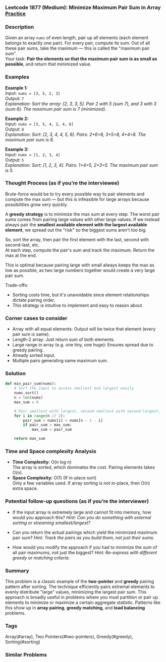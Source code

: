 ### Leetcode 1877 (Medium): Minimize Maximum Pair Sum in Array [Practice](https://leetcode.com/problems/minimize-maximum-pair-sum-in-array)

### Description  
Given an array `nums` of even length, pair up all elements (each element belongs to exactly one pair). For every pair, compute its sum. Out of all these pair sums, take the maximum — this is called the "maximum pair sum".  
Your task: **Pair the elements so that the maximum pair sum is as small as possible**, and return that minimized value.

### Examples  

**Example 1:**  
Input: `nums = [3, 5, 2, 3]`  
Output: `7`  
*Explanation: Sort the array: [2, 3, 3, 5]. Pair 2 with 5 (sum 7), and 3 with 3 (sum 6). The maximum pair sum is 7 (minimized).*

**Example 2:**  
Input: `nums = [3, 5, 4, 2, 4, 6]`  
Output: `8`  
*Explanation: Sort: [2, 3, 4, 4, 5, 6]. Pairs: 2+6=8, 3+5=8, 4+4=8. The maximum pair sum is 8.*

**Example 3:**  
Input: `nums = [1, 2, 3, 4]`  
Output: `5`  
*Explanation: Sort: [1, 2, 3, 4]. Pairs: 1+4=5, 2+3=5. The maximum pair sum is 5.*

### Thought Process (as if you’re the interviewee)  
Brute-force would be to try every possible way to pair elements and compute the max sum — but this is infeasible for large arrays because possibilities grow very quickly.

A **greedy strategy** is to minimize the max sum at every step. The worst pair sums comes from pairing large values with other large values. If we instead always pair the **smallest available element with the largest available element**, we spread out the "risk" so the biggest sums aren't too big.

So, sort the array, then pair the first element with the last, second with second-last, etc.  
At each step, compute the pair's sum and track the maximum. Return the max at the end.

This is optimal because pairing large with small always keeps the max as low as possible, as two large numbers together would create a very large pair sum.

Trade-offs:  
- Sorting costs time, but it's unavoidable since element relationships dictate pairing order.
- This strategy is intuitive to implement and easy to reason about.

### Corner cases to consider  
- Array with all equal elements: Output will be twice that element (every pair sum is same).
- Length-2 array: Just return sum of both elements.
- Large range in array (e.g. one tiny, one huge): Ensures spread due to greedy pairing.
- Already sorted input.
- Multiple pairs generating same maximum sum.

### Solution

```python
def min_pair_sum(nums):
    # Sort the input to access smallest and largest easily
    nums.sort()
    n = len(nums)
    max_sum = 0

    # Pair smallest with largest, second-smallest with second-largest, etc.
    for i in range(n // 2):
        pair_sum = nums[i] + nums[n - 1 - i]
        if pair_sum > max_sum:
            max_sum = pair_sum

    return max_sum
```

### Time and Space complexity Analysis  

- **Time Complexity:** O(n log n)  
    The array is sorted, which dominates the cost. Pairing elements takes O(n).
- **Space Complexity:** O(1) (If in-place sort)  
    Only a few variables used. If array sorting is not in-place, then O(n) extra space.

### Potential follow-up questions (as if you’re the interviewer)  

- If the input array is extremely large and cannot fit into memory, how would you approach this?
  *Hint: Can you do something with external sorting or streaming smallest/largest?*

- Can you return the actual pairings which yield the minimized maximum pair sum?
  *Hint: Track the pairs as you build them, not just their sums.*

- How would you modify the approach if you had to minimize the *sum* of all pair maximums, not just the biggest?
  *Hint: Re-express with different greedy or matching criteria.*

### Summary
This problem is a classic example of the **two-pointer** and **greedy** pairing pattern after sorting. The technique efficiently pairs extremal elements to evenly distribute "large" values, minimizing the largest pair sum. This approach is broadly useful in problems where you must partition or pair up elements to minimize or maximize a certain aggregate statistic. Patterns like this show up in **array pairing**, **greedy matching**, and **load balancing** problems.

### Tags
Array(#array), Two Pointers(#two-pointers), Greedy(#greedy), Sorting(#sorting)

### Similar Problems
